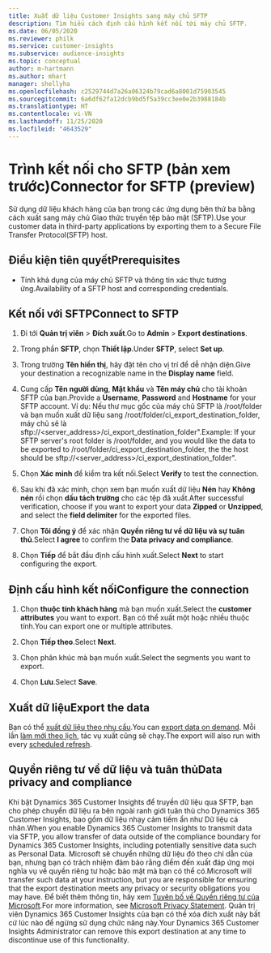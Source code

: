 ```yaml
---
title: Xuất dữ liệu Customer Insights sang máy chủ SFTP
description: Tìm hiểu cách định cấu hình kết nối tới máy chủ SFTP.
ms.date: 06/05/2020
ms.reviewer: philk
ms.service: customer-insights
ms.subservice: audience-insights
ms.topic: conceptual
author: m-hartmann
ms.author: mhart
manager: shellyha
ms.openlocfilehash: c2529744d7a26a06324b79cad6a8001d75903545
ms.sourcegitcommit: 6a6df62fa12dcb9bd5f5a39cc3ee0e2b3988184b
ms.translationtype: HT
ms.contentlocale: vi-VN
ms.lasthandoff: 11/25/2020
ms.locfileid: "4643529"
---
```

# <a name="connector-for-sftp-preview"></a><span data-ttu-id="54a95-103">Trình kết nối cho SFTP (bản xem trước)</span><span class="sxs-lookup"><span data-stu-id="54a95-103">Connector for SFTP (preview)</span></span>

<span data-ttu-id="54a95-104">Sử dụng dữ liệu khách hàng của bạn trong các ứng dụng bên thứ ba bằng cách xuất sang máy chủ Giao thức truyền tệp bảo mật (SFTP).</span><span class="sxs-lookup"><span data-stu-id="54a95-104">Use your customer data in third-party applications by exporting them to a Secure File Transfer Protocol(SFTP) host.</span></span>

## <a name="prerequisites"></a><span data-ttu-id="54a95-105">Điều kiện tiên quyết</span><span class="sxs-lookup"><span data-stu-id="54a95-105">Prerequisites</span></span>

- <span data-ttu-id="54a95-106">Tính khả dụng của máy chủ SFTP và thông tin xác thực tương ứng.</span><span class="sxs-lookup"><span data-stu-id="54a95-106">Availability of a SFTP host and corresponding credentials.</span></span>

## <a name="connect-to-sftp"></a><span data-ttu-id="54a95-107">Kết nối với SFTP</span><span class="sxs-lookup"><span data-stu-id="54a95-107">Connect to SFTP</span></span>

1. <span data-ttu-id="54a95-108">Đi tới **Quản trị viên** > **Đích xuất**.</span><span class="sxs-lookup"><span data-stu-id="54a95-108">Go to **Admin** > **Export destinations**.</span></span>

1. <span data-ttu-id="54a95-109">Trong phần **SFTP**, chọn **Thiết lập**.</span><span class="sxs-lookup"><span data-stu-id="54a95-109">Under **SFTP**, select **Set up**.</span></span>

1. <span data-ttu-id="54a95-110">Trong trường **Tên hiển thị**, hãy đặt tên cho vị trí để dễ nhận diện.</span><span class="sxs-lookup"><span data-stu-id="54a95-110">Give your destination a recognizable name in the **Display name** field.</span></span>

1. <span data-ttu-id="54a95-111">Cung cấp **Tên người dùng**, **Mật khẩu** và **Tên máy chủ** cho tài khoản SFTP của bạn.</span><span class="sxs-lookup"><span data-stu-id="54a95-111">Provide a **Username**, **Password** and **Hostname** for your SFTP account.</span></span> <span data-ttu-id="54a95-112">Ví dụ: Nếu thư mục gốc của máy chủ SFTP là /root/folder và bạn muốn xuất dữ liệu sang /root/folder/ci_export_destination_folder, máy chủ sẽ là sftp://<server_address>/ci_export_destination_folder".</span><span class="sxs-lookup"><span data-stu-id="54a95-112">Example: If your SFTP server's root folder is /root/folder, and you would like the data to be exported to /root/folder/ci_export_destination_folder, the the host should be sftp://<server_address>/ci_export_destination_folder".</span></span>

1. <span data-ttu-id="54a95-113">Chọn **Xác minh** để kiểm tra kết nối.</span><span class="sxs-lookup"><span data-stu-id="54a95-113">Select **Verify** to test the connection.</span></span>

1. <span data-ttu-id="54a95-114">Sau khi đã xác minh, chọn xem bạn muốn xuất dữ liệu **Nén** hay **Không nén** rồi chọn **dấu tách trường** cho các tệp đã xuất.</span><span class="sxs-lookup"><span data-stu-id="54a95-114">After successful verification, choose if you want to export your data **Zipped** or **Unzipped**, and select the **field delimiter** for the exported files.</span></span>

1. <span data-ttu-id="54a95-115">Chọn **Tôi đồng ý** để xác nhận **Quyền riêng tư về dữ liệu và sự tuân thủ**.</span><span class="sxs-lookup"><span data-stu-id="54a95-115">Select **I agree** to confirm the **Data privacy and compliance**.</span></span>

1. <span data-ttu-id="54a95-116">Chọn **Tiếp** để bắt đầu định cấu hình xuất.</span><span class="sxs-lookup"><span data-stu-id="54a95-116">Select **Next** to start configuring the export.</span></span>

## <a name="configure-the-connection"></a><span data-ttu-id="54a95-117">Định cấu hình kết nối</span><span class="sxs-lookup"><span data-stu-id="54a95-117">Configure the connection</span></span>

1. <span data-ttu-id="54a95-118">Chọn **thuộc tính khách hàng** mà bạn muốn xuất.</span><span class="sxs-lookup"><span data-stu-id="54a95-118">Select the **customer attributes** you want to export.</span></span> <span data-ttu-id="54a95-119">Bạn có thể xuất một hoặc nhiều thuộc tính.</span><span class="sxs-lookup"><span data-stu-id="54a95-119">You can export one or multiple attributes.</span></span>

1. <span data-ttu-id="54a95-120">Chọn **Tiếp theo**.</span><span class="sxs-lookup"><span data-stu-id="54a95-120">Select **Next**.</span></span>

1. <span data-ttu-id="54a95-121">Chọn phân khúc mà bạn muốn xuất.</span><span class="sxs-lookup"><span data-stu-id="54a95-121">Select the segments you want to export.</span></span>

1. <span data-ttu-id="54a95-122">Chọn **Lưu**.</span><span class="sxs-lookup"><span data-stu-id="54a95-122">Select **Save**.</span></span>

## <a name="export-the-data"></a><span data-ttu-id="54a95-123">Xuất dữ liệu</span><span class="sxs-lookup"><span data-stu-id="54a95-123">Export the data</span></span>

<span data-ttu-id="54a95-124">Bạn có thể [xuất dữ liệu theo nhu cầu](export-destinations.md).</span><span class="sxs-lookup"><span data-stu-id="54a95-124">You can [export data on demand](export-destinations.md).</span></span> <span data-ttu-id="54a95-125">Mỗi lần [làm mới theo lịch](system.md#schedule-tab), tác vụ xuất cũng sẽ chạy.</span><span class="sxs-lookup"><span data-stu-id="54a95-125">The export will also run with every [scheduled refresh](system.md#schedule-tab).</span></span>

## <a name="data-privacy-and-compliance"></a><span data-ttu-id="54a95-126">Quyền riêng tư về dữ liệu và tuân thủ</span><span class="sxs-lookup"><span data-stu-id="54a95-126">Data privacy and compliance</span></span>

<span data-ttu-id="54a95-127">Khi bật Dynamics 365 Customer Insights để truyền dữ liệu qua SFTP, bạn cho phép chuyển dữ liệu ra bên ngoài ranh giới tuân thủ cho Dynamics 365 Customer Insights, bao gồm dữ liệu nhạy cảm tiềm ẩn như Dữ liệu cá nhân.</span><span class="sxs-lookup"><span data-stu-id="54a95-127">When you enable Dynamics 365 Customer Insights to transmit data via SFTP, you allow transfer of data outside of the compliance boundary for Dynamics 365 Customer Insights, including potentially sensitive data such as Personal Data.</span></span> <span data-ttu-id="54a95-128">Microsoft sẽ chuyển những dữ liệu đó theo chỉ dẫn của bạn, nhưng bạn có trách nhiệm đảm bảo rằng điểm đến xuất đáp ứng mọi nghĩa vụ về quyền riêng tư hoặc bảo mật mà bạn có thể có.</span><span class="sxs-lookup"><span data-stu-id="54a95-128">Microsoft will transfer such data at your instruction, but you are responsible for ensuring that the export destination meets any privacy or security obligations you may have.</span></span> <span data-ttu-id="54a95-129">Để biết thêm thông tin, hãy xem [Tuyên bố về Quyền riêng tư của Microsoft](https://go.microsoft.com/fwlink/?linkid=396732).</span><span class="sxs-lookup"><span data-stu-id="54a95-129">For more information, see [Microsoft Privacy Statement](https://go.microsoft.com/fwlink/?linkid=396732).</span></span>
<span data-ttu-id="54a95-130">Quản trị viên Dynamics 365 Customer Insights của bạn có thể xóa đích xuất này bất cứ lúc nào để ngừng sử dụng chức năng này.</span><span class="sxs-lookup"><span data-stu-id="54a95-130">Your Dynamics 365 Customer Insights Administrator can remove this export destination at any time to discontinue use of this functionality.</span></span>
